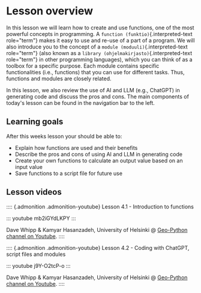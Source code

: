 # Lesson overview

In this lesson we will learn how to create and use functions, one of the
most powerful concepts in programming. A
`function (funktio)`{.interpreted-text role="term"} makes it easy to use
and re-use of a part of a program. We will also introduce you to the
concept of a `module (moduuli)`{.interpreted-text role="term"} (also
known as a `library (ohjelmakirjasto)`{.interpreted-text role="term"} in
other programming languages), which you can think of as a toolbox for a
specific purpose. Each module contains specific functionalities (i.e.,
functions) that you can use for different tasks. Thus, functions and
modules are closely related.

In this lesson, we also review the use of AI and LLM (e.g., ChatGPT) in
generating code and discuss the pros and cons. The main components of
today\'s lesson can be found in the navigation bar to the left.

## Learning goals

After this weeks lesson your should be able to:

-   Explain how functions are used and their benefits
-   Describe the pros and cons of using AI and LLM in generating code
-   Create your own functions to calculate an output value based on an
    input value
-   Save functions to a script file for future use

## Lesson videos

:::: {.admonition .admonition-youtube}
Lesson 4.1 - Introduction to functions

::: youtube
mb2iGYdLKPY
:::

Dave Whipp & Kamyar Hasanzadeh, University of Helsinki @ [Geo-Python
channel on
Youtube](https://www.youtube.com/channel/UCQ1_1hZ0A1Vic2zmWE56s2A).
::::

:::: {.admonition .admonition-youtube}
Lesson 4.2 - Coding with ChatGPT, script files and modules

::: youtube
j9Y-O2tcP-o
:::

Dave Whipp & Kamyar Hasanzadeh, University of Helsinki @ [Geo-Python
channel on
Youtube](https://www.youtube.com/channel/UCQ1_1hZ0A1Vic2zmWE56s2A).
::::

